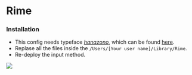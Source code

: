 # Rime

### Installation
- This config needs typeface  [_hanazono_](http://fonts.jp/hanazono/), which can be found [here](.materials).
- Replase all the files inside the `/Users/[Your user name]/Library/Rime`.
- Re-deploy the input method.

![](https://i.loli.net/2018/11/05/5be042a34049a.png)
